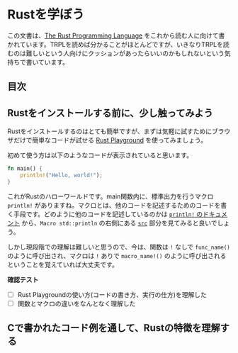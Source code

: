 # Rustを学ぼう

この文書は、[The Rust Programming Language](https://doc.rust-lang.org/book/) をこれから読む人に向けて書かれています。TRPLを読めば分かることがほとんどですが、いきなりTRPLを読むのは難しいという人向けにクッションがあったらいいのかもしれないという気持ちで書いています。

## 目次

<!-- toc -->

## Rustをインストールする前に、少し触ってみよう

Rustをインストールするのはとても簡単ですが、まずは気軽に試すためにブラウザだけで簡単なコードが試せる [Rust Playground](https://play.rust-lang.org/) を使ってみましょう。

初めて使う方は以下のようなコードが表示されていると思います。

```rs
fn main() {
    println!("Hello, world!");
}
```

これがRustのハローワールドです。main関数内に、標準出力を行うマクロ `println!` がありますね。マクロとは、他のコードを記述するためのコードを書く手段です。どのように他のコードを記述しているのかは [`println!` のドキュメント](https://doc.rust-lang.org/std/macro.println.html) から、`Macro std::println` の右側にある [`src`](https://doc.rust-lang.org/src/std/macros.rs.html#94-99) 部分を見てみると良いでしょう。

しかし現段階での理解は難しいと思うので、今は、関数は `!` なしで `func_name()` のように呼び出され、マクロは `!` ありで `macro_name!()` のように呼び出されるということを覚えていれば大丈夫です。

<!-- TODO: もう少し例を追加する、実行について述べる、所有権の例を出してコンパイルエラーに慣れさせる -->

**確認テスト**

- [ ] Rust Playgroundの使い方(コードの書き方、実行の仕方)を理解した
- [ ] 関数とマクロの違いをなんとなく理解した

## Cで書かれたコード例を通して、Rustの特徴を理解する
